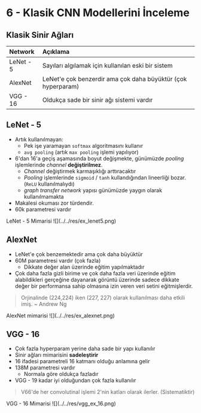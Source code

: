 # 6  - Klasik CNN Modellerini İnceleme

## Klasik Sinir Ağları

| Network | Açıklama |
| :--- | :--- |
| LeNet - 5 | Sayıları algılamak için kullanılan eski bir sistem |
| AlexNet | LeNet'e çok benzerdir ama çok daha büyüktür \(çok hyperparam\) |
| VGG - 16 | Oldukça sade bir sinir ağı sistemi vardır |

## LeNet - 5

* Artık kullanılmayan:
  * Pek işe yaramayan `softmax` algoritmasını kullanır
  * `avg pooling` \(artık `max pooling` işlemi yapılıyor\)
* 6'dan 16'a geçiş aşamasında boyut değişmekte, günümüzde _pooling_ işlemlerinde _channel_ **değiştirilmez**.
  * _Channel_ değiştirmek karmaşıklığı arttıracaktır
  * _Pooling_ işlemlerinde `sigmoid` / `tanh` kullandığından lineerliği bozar. \(`ReLU` kullanılmalıydı\)
  * _graph transfer network_ yapısı günümüzde yaygın olarak kullanılmamakta
* Makalesi okuması zor türdendir.
* 60k parametresi vardır

LeNet - 5 Mimarisi !\[\]\(../../res/ex\_lenet5.png\)

## AlexNet

* LeNet'e çok benzemektedir ama çok daha büyüktür
* 60M parametresi vardır \(çok fazla\)
  * Dikkate değer alan üzerinde eğitim yapılmaktadır
* Çok daha fazla gizli birime ve çok daha fazla veri üzerinde eğitim alabildikleri gerçeğine dayanarak görüntü üzerinde sadece dikkate değer bir performansa sahip olmasına izin veren veri setini eğitmişlerdir.

> Orjinalinde \(224,224\) iken \(227, 227\) olarak kullanılması daha etkili imiş. ~ Andrew Ng

AlexNet mimarisi !\[\]\(../../res/ex\_alexnet.png\)

## VGG - 16

* Çok fazla hyperparam yerine daha sade bir yapı kullanılır
* Sinir ağları mimarisini **sadeleştirir**
* 16 ifadesi parametreli 16 katmanı olduğu anlamına gelir
* 138M parametresi vardır
  * Normala göre oldukça fazladır
* VGG - 19 kadar iyi olduğundan çok fazla kullanılır

> V66'de her convolutinal işlemi 2'nin katları olarak ilerler. \(Sistematiktir\)

VGG - 16 Mimarisi !\[\]\(../../res/vgg\_ex\_16.png\)

